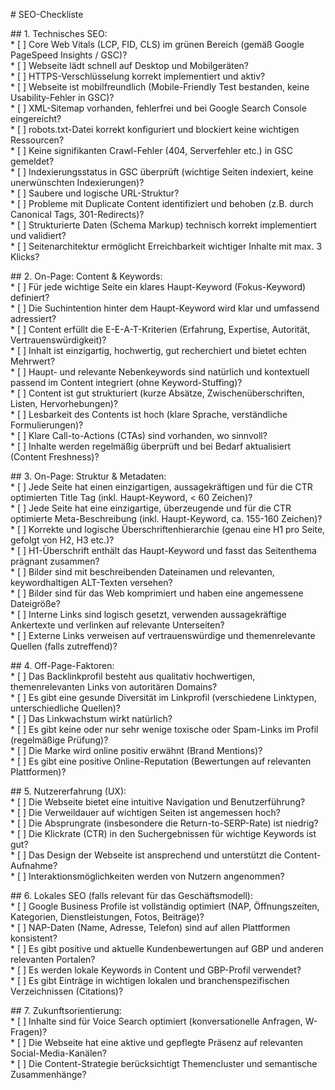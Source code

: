   
\# SEO-Checkliste

\#\# 1\. Technisches SEO:  
\*   \[ \] Core Web Vitals (LCP, FID, CLS) im grünen Bereich (gemäß Google PageSpeed Insights / GSC)?  
\*   \[ \] Webseite lädt schnell auf Desktop und Mobilgeräten?  
\*   \[ \] HTTPS-Verschlüsselung korrekt implementiert und aktiv?  
\*   \[ \] Webseite ist mobilfreundlich (Mobile-Friendly Test bestanden, keine Usability-Fehler in GSC)?  
\*   \[ \] XML-Sitemap vorhanden, fehlerfrei und bei Google Search Console eingereicht?  
\*   \[ \] robots.txt-Datei korrekt konfiguriert und blockiert keine wichtigen Ressourcen?  
\*   \[ \] Keine signifikanten Crawl-Fehler (404, Serverfehler etc.) in GSC gemeldet?  
\*   \[ \] Indexierungsstatus in GSC überprüft (wichtige Seiten indexiert, keine unerwünschten Indexierungen)?  
\*   \[ \] Saubere und logische URL-Struktur?  
\*   \[ \] Probleme mit Duplicate Content identifiziert und behoben (z.B. durch Canonical Tags, 301-Redirects)?  
\*   \[ \] Strukturierte Daten (Schema Markup) technisch korrekt implementiert und validiert?  
\*   \[ \] Seitenarchitektur ermöglicht Erreichbarkeit wichtiger Inhalte mit max. 3 Klicks?

\#\# 2\. On-Page: Content & Keywords:  
\*   \[ \] Für jede wichtige Seite ein klares Haupt-Keyword (Fokus-Keyword) definiert?  
\*   \[ \] Die Suchintention hinter dem Haupt-Keyword wird klar und umfassend adressiert?  
\*   \[ \] Content erfüllt die E-E-A-T-Kriterien (Erfahrung, Expertise, Autorität, Vertrauenswürdigkeit)?  
\*   \[ \] Inhalt ist einzigartig, hochwertig, gut recherchiert und bietet echten Mehrwert?  
\*   \[ \] Haupt- und relevante Nebenkeywords sind natürlich und kontextuell passend im Content integriert (ohne Keyword-Stuffing)?  
\*   \[ \] Content ist gut strukturiert (kurze Absätze, Zwischenüberschriften, Listen, Hervorhebungen)?  
\*   \[ \] Lesbarkeit des Contents ist hoch (klare Sprache, verständliche Formulierungen)?  
\*   \[ \] Klare Call-to-Actions (CTAs) sind vorhanden, wo sinnvoll?  
\*   \[ \] Inhalte werden regelmäßig überprüft und bei Bedarf aktualisiert (Content Freshness)?

\#\# 3\. On-Page: Struktur & Metadaten:  
\*   \[ \] Jede Seite hat einen einzigartigen, aussagekräftigen und für die CTR optimierten Title Tag (inkl. Haupt-Keyword, \< 60 Zeichen)?  
\*   \[ \] Jede Seite hat eine einzigartige, überzeugende und für die CTR optimierte Meta-Beschreibung (inkl. Haupt-Keyword, ca. 155-160 Zeichen)?  
\*   \[ \] Korrekte und logische Überschriftenhierarchie (genau eine H1 pro Seite, gefolgt von H2, H3 etc.)?  
\*   \[ \] H1-Überschrift enthält das Haupt-Keyword und fasst das Seitenthema prägnant zusammen?  
\*   \[ \] Bilder sind mit beschreibenden Dateinamen und relevanten, keywordhaltigen ALT-Texten versehen?  
\*   \[ \] Bilder sind für das Web komprimiert und haben eine angemessene Dateigröße?  
\*   \[ \] Interne Links sind logisch gesetzt, verwenden aussagekräftige Ankertexte und verlinken auf relevante Unterseiten?  
\*   \[ \] Externe Links verweisen auf vertrauenswürdige und themenrelevante Quellen (falls zutreffend)?

\#\# 4\. Off-Page-Faktoren:  
\*   \[ \] Das Backlinkprofil besteht aus qualitativ hochwertigen, themenrelevanten Links von autoritären Domains?  
\*   \[ \] Es gibt eine gesunde Diversität im Linkprofil (verschiedene Linktypen, unterschiedliche Quellen)?  
\*   \[ \] Das Linkwachstum wirkt natürlich?  
\*   \[ \] Es gibt keine oder nur sehr wenige toxische oder Spam-Links im Profil (regelmäßige Prüfung)?  
\*   \[ \] Die Marke wird online positiv erwähnt (Brand Mentions)?  
\*   \[ \] Es gibt eine positive Online-Reputation (Bewertungen auf relevanten Plattformen)?

\#\# 5\. Nutzererfahrung (UX):  
\*   \[ \] Die Webseite bietet eine intuitive Navigation und Benutzerführung?  
\*   \[ \] Die Verweildauer auf wichtigen Seiten ist angemessen hoch?  
\*   \[ \] Die Absprungrate (insbesondere die Return-to-SERP-Rate) ist niedrig?  
\*   \[ \] Die Klickrate (CTR) in den Suchergebnissen für wichtige Keywords ist gut?  
\*   \[ \] Das Design der Webseite ist ansprechend und unterstützt die Content-Aufnahme?  
\*   \[ \] Interaktionsmöglichkeiten werden von Nutzern angenommen?

\#\# 6\. Lokales SEO (falls relevant für das Geschäftsmodell):  
\*   \[ \] Google Business Profile ist vollständig optimiert (NAP, Öffnungszeiten, Kategorien, Dienstleistungen, Fotos, Beiträge)?  
\*   \[ \] NAP-Daten (Name, Adresse, Telefon) sind auf allen Plattformen konsistent?  
\*   \[ \] Es gibt positive und aktuelle Kundenbewertungen auf GBP und anderen relevanten Portalen?  
\*   \[ \] Es werden lokale Keywords in Content und GBP-Profil verwendet?  
\*   \[ \] Es gibt Einträge in wichtigen lokalen und branchenspezifischen Verzeichnissen (Citations)?

\#\# 7\. Zukunftsorientierung:  
\*   \[ \] Inhalte sind für Voice Search optimiert (konversationelle Anfragen, W-Fragen)?  
\*   \[ \] Die Webseite hat eine aktive und gepflegte Präsenz auf relevanten Social-Media-Kanälen?  
\*   \[ \] Die Content-Strategie berücksichtigt Themencluster und semantische Zusammenhänge?


